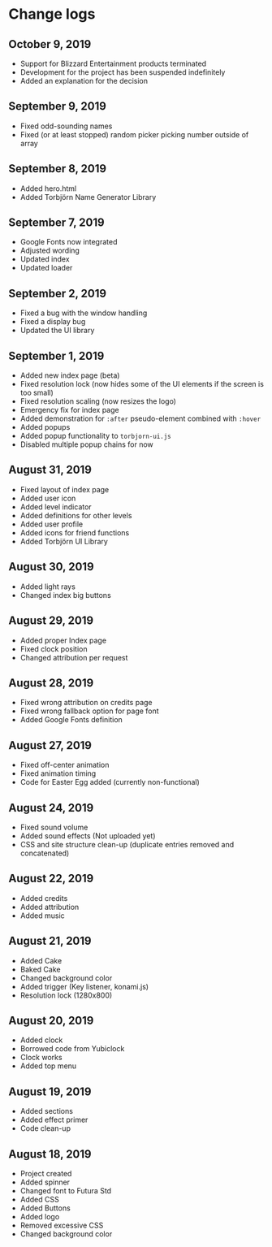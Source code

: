 # Change logs
## October 9, 2019

- Support for Blizzard Entertainment products terminated
- Development for the project has been suspended indefinitely
- Added an explanation for the decision

## September 9, 2019

- Fixed odd-sounding names
- Fixed (or at least stopped) random picker picking number outside of array

## September 8, 2019

- Added hero.html
- Added Torbjörn Name Generator Library

## September 7, 2019

- Google Fonts now integrated
- Adjusted wording
- Updated index
- Updated loader

## September 2, 2019

- Fixed a bug with the window handling
- Fixed a display bug
- Updated the UI library

## September 1, 2019

- Added new index page (beta)
- Fixed resolution lock (now hides some of the UI elements if the screen is too small)
- Fixed resolution scaling (now resizes the logo)
- Emergency fix for index page
- Added demonstration for `:after` pseudo-element combined with `:hover`
- Added popups
- Added popup functionality to `torbjorn-ui.js`
- Disabled multiple popup chains for now

## August 31, 2019

- Fixed layout of index page
- Added user icon
- Added level indicator
- Added definitions for other levels
- Added user profile
- Added icons for friend functions
- Added Torbjörn UI Library

## August 30, 2019

- Added light rays
- Changed index big buttons


## August 29, 2019

- Added proper Index page
- Fixed clock position
- Changed attribution per request

## August 28, 2019

- Fixed wrong attribution on credits page
- Fixed wrong fallback option for page font
- Added Google Fonts definition

## August 27, 2019

- Fixed off-center animation
- Fixed animation timing
- Code for Easter Egg added (currently non-functional)

## August 24, 2019

- Fixed sound volume
- Added sound effects (Not uploaded yet)
- CSS and site structure clean-up (duplicate entries removed and concatenated)

## August 22, 2019
- Added credits
- Added attribution
- Added music

## August 21, 2019
- Added Cake
- Baked Cake
- Changed background color
- Added trigger (Key listener, konami.js)
- Resolution lock (1280x800)

## August 20, 2019
- Added clock
- Borrowed code from Yubiclock
- Clock works
- Added top menu

## August 19, 2019
- Added sections
- Added effect primer
- Code clean-up

## August 18, 2019
- Project created
- Added spinner
- Changed font to Futura Std
- Added CSS
- Added Buttons
- Added logo
- Removed excessive CSS
- Changed background color

